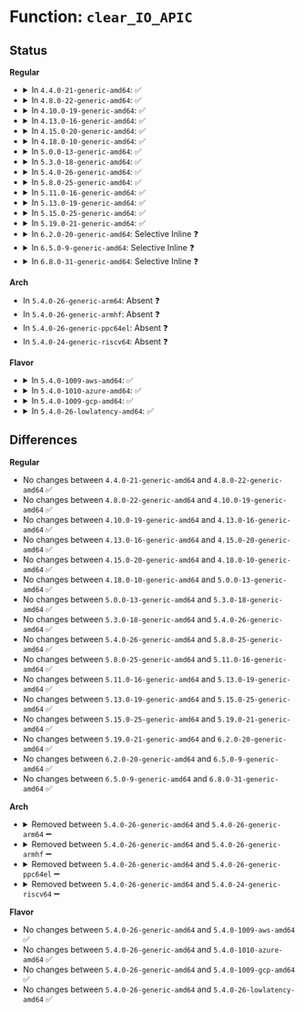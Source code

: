 # Function: <code>clear_IO_APIC</code>

## Status
<b>Regular</b>
<ul>
<li>
<details>
<summary>In <code>4.4.0-21-generic-amd64</code>: ✅</summary>

```c
void clear_IO_APIC()
```

```json
{
  "name": "clear_IO_APIC",
  "collision_type": "Unique Static",
  "inline_type": "No",
  "funcs": [
    {
      "addr": 18446744071579200080,
      "name": "clear_IO_APIC",
      "external": false,
      "loc": "arch/x86/kernel/apic/io_apic.c:590",
      "file": "arch/x86/kernel/apic/io_apic.c",
      "inline": "seen, unknown",
      "caller_inline": [],
      "caller_func": [
        "arch/x86/kernel/apic/io_apic.c:enable_IO_APIC",
        "arch/x86/kernel/apic/io_apic.c:disable_IO_APIC"
      ]
    }
  ],
  "symbols": [
    {
      "addr": 18446744071579200080,
      "name": "clear_IO_APIC",
      "section": ".text",
      "bind": "STB_LOCAL",
      "size": 88
    }
  ]
}
```
</details>
</li>
<li>
<details>
<summary>In <code>4.8.0-22-generic-amd64</code>: ✅</summary>

```c
void clear_IO_APIC()
```

```json
{
  "name": "clear_IO_APIC",
  "collision_type": "Unique Static",
  "inline_type": "No",
  "funcs": [
    {
      "addr": 18446744071579200720,
      "name": "clear_IO_APIC",
      "external": false,
      "loc": "arch/x86/kernel/apic/io_apic.c:590",
      "file": "arch/x86/kernel/apic/io_apic.c",
      "inline": "seen, unknown",
      "caller_inline": [],
      "caller_func": [
        "arch/x86/kernel/apic/io_apic.c:disable_IO_APIC",
        "arch/x86/kernel/apic/io_apic.c:enable_IO_APIC"
      ]
    }
  ],
  "symbols": [
    {
      "addr": 18446744071579200720,
      "name": "clear_IO_APIC",
      "section": ".text",
      "bind": "STB_LOCAL",
      "size": 88
    }
  ]
}
```
</details>
</li>
<li>
<details>
<summary>In <code>4.10.0-19-generic-amd64</code>: ✅</summary>

```c
void clear_IO_APIC()
```

```json
{
  "name": "clear_IO_APIC",
  "collision_type": "Unique Static",
  "inline_type": "No",
  "funcs": [
    {
      "addr": 18446744071579212416,
      "name": "clear_IO_APIC",
      "external": false,
      "loc": "arch/x86/kernel/apic/io_apic.c:589",
      "file": "arch/x86/kernel/apic/io_apic.c",
      "inline": "seen, unknown",
      "caller_inline": [],
      "caller_func": [
        "arch/x86/kernel/apic/io_apic.c:disable_IO_APIC",
        "arch/x86/kernel/apic/io_apic.c:enable_IO_APIC"
      ]
    }
  ],
  "symbols": [
    {
      "addr": 18446744071579212416,
      "name": "clear_IO_APIC",
      "section": ".text",
      "bind": "STB_LOCAL",
      "size": 88
    }
  ]
}
```
</details>
</li>
<li>
<details>
<summary>In <code>4.13.0-16-generic-amd64</code>: ✅</summary>

```c
void clear_IO_APIC()
```

```json
{
  "name": "clear_IO_APIC",
  "collision_type": "Unique Static",
  "inline_type": "No",
  "funcs": [
    {
      "addr": 18446744071579210256,
      "name": "clear_IO_APIC",
      "external": false,
      "loc": "arch/x86/kernel/apic/io_apic.c:589",
      "file": "arch/x86/kernel/apic/io_apic.c",
      "inline": "seen, unknown",
      "caller_inline": [],
      "caller_func": [
        "arch/x86/kernel/apic/io_apic.c:disable_IO_APIC",
        "arch/x86/kernel/apic/io_apic.c:enable_IO_APIC"
      ]
    }
  ],
  "symbols": [
    {
      "addr": 18446744071579210256,
      "name": "clear_IO_APIC",
      "section": ".text",
      "bind": "STB_LOCAL",
      "size": 89
    }
  ]
}
```
</details>
</li>
<li>
<details>
<summary>In <code>4.15.0-20-generic-amd64</code>: ✅</summary>

```c
void clear_IO_APIC()
```

```json
{
  "name": "clear_IO_APIC",
  "collision_type": "Unique Static",
  "inline_type": "No",
  "funcs": [
    {
      "addr": 18446744071579227888,
      "name": "clear_IO_APIC",
      "external": false,
      "loc": "arch/x86/kernel/apic/io_apic.c:590",
      "file": "arch/x86/kernel/apic/io_apic.c",
      "inline": "seen, unknown",
      "caller_inline": [],
      "caller_func": [
        "arch/x86/kernel/apic/io_apic.c:disable_IO_APIC",
        "arch/x86/kernel/apic/io_apic.c:enable_IO_APIC"
      ]
    }
  ],
  "symbols": [
    {
      "addr": 18446744071579227888,
      "name": "clear_IO_APIC",
      "section": ".text",
      "bind": "STB_LOCAL",
      "size": 89
    }
  ]
}
```
</details>
</li>
<li>
<details>
<summary>In <code>4.18.0-10-generic-amd64</code>: ✅</summary>

```c
void clear_IO_APIC()
```

```json
{
  "name": "clear_IO_APIC",
  "collision_type": "Unique Global",
  "inline_type": "No",
  "funcs": [
    {
      "addr": 18446744071579241312,
      "name": "clear_IO_APIC",
      "external": true,
      "loc": "arch/x86/kernel/apic/io_apic.c:591",
      "file": "arch/x86/kernel/apic/io_apic.c",
      "inline": "seen, unknown",
      "caller_inline": [],
      "caller_func": [
        "arch/x86/kernel/reboot.c:native_machine_shutdown",
        "arch/x86/kernel/apic/io_apic.c:enable_IO_APIC",
        "arch/x86/kernel/machine_kexec_64.c:machine_kexec",
        "arch/x86/kernel/crash.c:native_machine_crash_shutdown"
      ]
    }
  ],
  "symbols": [
    {
      "addr": 18446744071579241312,
      "name": "clear_IO_APIC",
      "section": ".text",
      "bind": "STB_GLOBAL",
      "size": 88
    }
  ]
}
```
</details>
</li>
<li>
<details>
<summary>In <code>5.0.0-13-generic-amd64</code>: ✅</summary>

```c
void clear_IO_APIC()
```

```json
{
  "name": "clear_IO_APIC",
  "collision_type": "Unique Global",
  "inline_type": "No",
  "funcs": [
    {
      "addr": 18446744071579265088,
      "name": "clear_IO_APIC",
      "external": true,
      "loc": "arch/x86/kernel/apic/io_apic.c:591",
      "file": "arch/x86/kernel/apic/io_apic.c",
      "inline": "seen, unknown",
      "caller_inline": [],
      "caller_func": [
        "arch/x86/kernel/reboot.c:native_machine_shutdown",
        "arch/x86/kernel/apic/io_apic.c:enable_IO_APIC",
        "arch/x86/kernel/machine_kexec_64.c:machine_kexec",
        "arch/x86/kernel/crash.c:native_machine_crash_shutdown"
      ]
    }
  ],
  "symbols": [
    {
      "addr": 18446744071579265088,
      "name": "clear_IO_APIC",
      "section": ".text",
      "bind": "STB_GLOBAL",
      "size": 88
    }
  ]
}
```
</details>
</li>
<li>
<details>
<summary>In <code>5.3.0-18-generic-amd64</code>: ✅</summary>

```c
void clear_IO_APIC()
```

```json
{
  "name": "clear_IO_APIC",
  "collision_type": "Unique Global",
  "inline_type": "No",
  "funcs": [
    {
      "addr": 18446744071579279024,
      "name": "clear_IO_APIC",
      "external": true,
      "loc": "arch/x86/kernel/apic/io_apic.c:592",
      "file": "arch/x86/kernel/apic/io_apic.c",
      "inline": "seen, unknown",
      "caller_inline": [],
      "caller_func": [
        "arch/x86/kernel/reboot.c:native_machine_shutdown",
        "arch/x86/kernel/apic/io_apic.c:enable_IO_APIC",
        "arch/x86/kernel/machine_kexec_64.c:machine_kexec",
        "arch/x86/kernel/crash.c:native_machine_crash_shutdown"
      ]
    }
  ],
  "symbols": [
    {
      "addr": 18446744071579279024,
      "name": "clear_IO_APIC",
      "section": ".text",
      "bind": "STB_GLOBAL",
      "size": 88
    }
  ]
}
```
</details>
</li>
<li>
<details>
<summary>In <code>5.4.0-26-generic-amd64</code>: ✅</summary>

```c
void clear_IO_APIC()
```

```json
{
  "name": "clear_IO_APIC",
  "collision_type": "Unique Global",
  "inline_type": "No",
  "funcs": [
    {
      "addr": 18446744071579281488,
      "name": "clear_IO_APIC",
      "external": true,
      "loc": "arch/x86/kernel/apic/io_apic.c:592",
      "file": "arch/x86/kernel/apic/io_apic.c",
      "inline": "seen, unknown",
      "caller_inline": [],
      "caller_func": [
        "arch/x86/kernel/reboot.c:native_machine_shutdown",
        "arch/x86/kernel/apic/io_apic.c:enable_IO_APIC",
        "arch/x86/kernel/machine_kexec_64.c:machine_kexec",
        "arch/x86/kernel/crash.c:native_machine_crash_shutdown"
      ]
    }
  ],
  "symbols": [
    {
      "addr": 18446744071579281488,
      "name": "clear_IO_APIC",
      "section": ".text",
      "bind": "STB_GLOBAL",
      "size": 88
    }
  ]
}
```
</details>
</li>
<li>
<details>
<summary>In <code>5.8.0-25-generic-amd64</code>: ✅</summary>

```c
void clear_IO_APIC()
```

```json
{
  "name": "clear_IO_APIC",
  "collision_type": "Unique Global",
  "inline_type": "No",
  "funcs": [
    {
      "addr": 18446744071579311104,
      "name": "clear_IO_APIC",
      "external": true,
      "loc": "arch/x86/kernel/apic/io_apic.c:579",
      "file": "arch/x86/kernel/apic/io_apic.c",
      "inline": "seen, unknown",
      "caller_inline": [],
      "caller_func": [
        "arch/x86/kernel/reboot.c:native_machine_shutdown",
        "arch/x86/kernel/apic/io_apic.c:enable_IO_APIC",
        "arch/x86/kernel/machine_kexec_64.c:machine_kexec",
        "arch/x86/kernel/crash.c:native_machine_crash_shutdown"
      ]
    }
  ],
  "symbols": [
    {
      "addr": 18446744071579311104,
      "name": "clear_IO_APIC",
      "section": ".text",
      "bind": "STB_GLOBAL",
      "size": 88
    }
  ]
}
```
</details>
</li>
<li>
<details>
<summary>In <code>5.11.0-16-generic-amd64</code>: ✅</summary>

```c
void clear_IO_APIC()
```

```json
{
  "name": "clear_IO_APIC",
  "collision_type": "Unique Global",
  "inline_type": "No",
  "funcs": [
    {
      "addr": 18446744071579316400,
      "name": "clear_IO_APIC",
      "external": true,
      "loc": "arch/x86/kernel/apic/io_apic.c:566",
      "file": "arch/x86/kernel/apic/io_apic.c",
      "inline": "seen, unknown",
      "caller_inline": [],
      "caller_func": [
        "arch/x86/kernel/reboot.c:native_machine_shutdown",
        "arch/x86/kernel/apic/io_apic.c:enable_IO_APIC",
        "arch/x86/kernel/machine_kexec_64.c:machine_kexec",
        "arch/x86/kernel/crash.c:native_machine_crash_shutdown"
      ]
    }
  ],
  "symbols": [
    {
      "addr": 18446744071579316400,
      "name": "clear_IO_APIC",
      "section": ".text",
      "bind": "STB_GLOBAL",
      "size": 88
    }
  ]
}
```
</details>
</li>
<li>
<details>
<summary>In <code>5.13.0-19-generic-amd64</code>: ✅</summary>

```c
void clear_IO_APIC()
```

```json
{
  "name": "clear_IO_APIC",
  "collision_type": "Unique Global",
  "inline_type": "No",
  "funcs": [
    {
      "addr": 18446744071579319168,
      "name": "clear_IO_APIC",
      "external": true,
      "loc": "arch/x86/kernel/apic/io_apic.c:566",
      "file": "arch/x86/kernel/apic/io_apic.c",
      "inline": "seen, unknown",
      "caller_inline": [],
      "caller_func": [
        "arch/x86/kernel/reboot.c:native_machine_shutdown",
        "arch/x86/kernel/apic/io_apic.c:enable_IO_APIC",
        "arch/x86/kernel/machine_kexec_64.c:machine_kexec",
        "arch/x86/kernel/crash.c:native_machine_crash_shutdown"
      ]
    }
  ],
  "symbols": [
    {
      "addr": 18446744071579319168,
      "name": "clear_IO_APIC",
      "section": ".text",
      "bind": "STB_GLOBAL",
      "size": 88
    }
  ]
}
```
</details>
</li>
<li>
<details>
<summary>In <code>5.15.0-25-generic-amd64</code>: ✅</summary>

```c
void clear_IO_APIC()
```

```json
{
  "name": "clear_IO_APIC",
  "collision_type": "Unique Global",
  "inline_type": "No",
  "funcs": [
    {
      "addr": 18446744071579373712,
      "name": "clear_IO_APIC",
      "external": true,
      "loc": "arch/x86/kernel/apic/io_apic.c:566",
      "file": "arch/x86/kernel/apic/io_apic.c",
      "inline": "seen, unknown",
      "caller_inline": [],
      "caller_func": [
        "arch/x86/kernel/reboot.c:native_machine_shutdown",
        "arch/x86/kernel/apic/io_apic.c:enable_IO_APIC",
        "arch/x86/kernel/machine_kexec_64.c:machine_kexec",
        "arch/x86/kernel/crash.c:native_machine_crash_shutdown"
      ]
    }
  ],
  "symbols": [
    {
      "addr": 18446744071579373712,
      "name": "clear_IO_APIC",
      "section": ".text",
      "bind": "STB_GLOBAL",
      "size": 149
    }
  ]
}
```
</details>
</li>
<li>
<details>
<summary>In <code>5.19.0-21-generic-amd64</code>: ✅</summary>

```c
void clear_IO_APIC()
```

```json
{
  "name": "clear_IO_APIC",
  "collision_type": "Unique Global",
  "inline_type": "No",
  "funcs": [
    {
      "addr": 18446744071579437824,
      "name": "clear_IO_APIC",
      "external": true,
      "loc": "arch/x86/kernel/apic/io_apic.c:567",
      "file": "arch/x86/kernel/apic/io_apic.c",
      "inline": "seen, unknown",
      "caller_inline": [],
      "caller_func": [
        "arch/x86/kernel/reboot.c:native_machine_shutdown",
        "arch/x86/kernel/apic/io_apic.c:enable_IO_APIC",
        "arch/x86/kernel/machine_kexec_64.c:machine_kexec",
        "arch/x86/kernel/crash.c:native_machine_crash_shutdown"
      ]
    }
  ],
  "symbols": [
    {
      "addr": 18446744071579437824,
      "name": "clear_IO_APIC",
      "section": ".text",
      "bind": "STB_GLOBAL",
      "size": 176
    }
  ]
}
```
</details>
</li>
<li>
<details>
<summary>In <code>6.2.0-20-generic-amd64</code>: Selective Inline ❓</summary>

```c
void clear_IO_APIC()
```

```json
{
  "name": "clear_IO_APIC",
  "collision_type": "Unique Global",
  "inline_type": "Selective",
  "funcs": [
    {
      "addr": 18446744071579522672,
      "name": "clear_IO_APIC",
      "external": true,
      "loc": "arch/x86/kernel/apic/io_apic.c:567",
      "file": "arch/x86/kernel/apic/io_apic.c",
      "inline": "not declared, inlined",
      "caller_inline": [
        "arch/x86/kernel/apic/io_apic.c:enable_IO_APIC"
      ],
      "caller_func": [
        "arch/x86/kernel/reboot.c:native_machine_shutdown",
        "arch/x86/kernel/machine_kexec_64.c:machine_kexec",
        "arch/x86/kernel/crash.c:native_machine_crash_shutdown"
      ]
    }
  ],
  "symbols": [
    {
      "addr": 18446744071579522672,
      "name": "clear_IO_APIC",
      "section": ".text",
      "bind": "STB_GLOBAL",
      "size": 176
    }
  ]
}
```
</details>
</li>
<li>
<details>
<summary>In <code>6.5.0-9-generic-amd64</code>: Selective Inline ❓</summary>

```c
void clear_IO_APIC()
```

```json
{
  "name": "clear_IO_APIC",
  "collision_type": "Unique Global",
  "inline_type": "Selective",
  "funcs": [
    {
      "addr": 18446744071579535392,
      "name": "clear_IO_APIC",
      "external": true,
      "loc": "arch/x86/kernel/apic/io_apic.c:568",
      "file": "arch/x86/kernel/apic/io_apic.c",
      "inline": "not declared, inlined",
      "caller_inline": [
        "arch/x86/kernel/apic/io_apic.c:enable_IO_APIC"
      ],
      "caller_func": [
        "arch/x86/kernel/reboot.c:native_machine_shutdown",
        "arch/x86/kernel/machine_kexec_64.c:machine_kexec",
        "arch/x86/kernel/crash.c:native_machine_crash_shutdown"
      ]
    }
  ],
  "symbols": [
    {
      "addr": 18446744071579535392,
      "name": "clear_IO_APIC",
      "section": ".text",
      "bind": "STB_GLOBAL",
      "size": 182
    }
  ]
}
```
</details>
</li>
<li>
<details>
<summary>In <code>6.8.0-31-generic-amd64</code>: Selective Inline ❓</summary>

```c
void clear_IO_APIC()
```

```json
{
  "name": "clear_IO_APIC",
  "collision_type": "Unique Global",
  "inline_type": "Selective",
  "funcs": [
    {
      "addr": 18446744071579564208,
      "name": "clear_IO_APIC",
      "external": true,
      "loc": "arch/x86/kernel/apic/io_apic.c:568",
      "file": "arch/x86/kernel/apic/io_apic.c",
      "inline": "not declared, inlined",
      "caller_inline": [
        "arch/x86/kernel/apic/io_apic.c:enable_IO_APIC"
      ],
      "caller_func": [
        "arch/x86/kernel/reboot.c:native_machine_shutdown",
        "arch/x86/kernel/machine_kexec_64.c:machine_kexec",
        "arch/x86/kernel/crash.c:native_machine_crash_shutdown"
      ]
    }
  ],
  "symbols": [
    {
      "addr": 18446744071579564208,
      "name": "clear_IO_APIC",
      "section": ".text",
      "bind": "STB_GLOBAL",
      "size": 182
    }
  ]
}
```
</details>
</li>
</ul>
<b>Arch</b>
<ul>
<li>
In <code>5.4.0-26-generic-arm64</code>: Absent ❓
</li>
<li>
In <code>5.4.0-26-generic-armhf</code>: Absent ❓
</li>
<li>
In <code>5.4.0-26-generic-ppc64el</code>: Absent ❓
</li>
<li>
In <code>5.4.0-24-generic-riscv64</code>: Absent ❓
</li>
</ul>
<b>Flavor</b>
<ul>
<li>
<details>
<summary>In <code>5.4.0-1009-aws-amd64</code>: ✅</summary>

```c
void clear_IO_APIC()
```

```json
{
  "name": "clear_IO_APIC",
  "collision_type": "Unique Global",
  "inline_type": "No",
  "funcs": [
    {
      "addr": 18446744071579280192,
      "name": "clear_IO_APIC",
      "external": true,
      "loc": "arch/x86/kernel/apic/io_apic.c:592",
      "file": "arch/x86/kernel/apic/io_apic.c",
      "inline": "seen, unknown",
      "caller_inline": [],
      "caller_func": [
        "arch/x86/kernel/reboot.c:native_machine_shutdown",
        "arch/x86/kernel/apic/io_apic.c:enable_IO_APIC",
        "arch/x86/kernel/machine_kexec_64.c:machine_kexec",
        "arch/x86/kernel/crash.c:native_machine_crash_shutdown"
      ]
    }
  ],
  "symbols": [
    {
      "addr": 18446744071579280192,
      "name": "clear_IO_APIC",
      "section": ".text",
      "bind": "STB_GLOBAL",
      "size": 88
    }
  ]
}
```
</details>
</li>
<li>
<details>
<summary>In <code>5.4.0-1010-azure-amd64</code>: ✅</summary>

```c
void clear_IO_APIC()
```

```json
{
  "name": "clear_IO_APIC",
  "collision_type": "Unique Global",
  "inline_type": "No",
  "funcs": [
    {
      "addr": 18446744071579215520,
      "name": "clear_IO_APIC",
      "external": true,
      "loc": "arch/x86/kernel/apic/io_apic.c:592",
      "file": "arch/x86/kernel/apic/io_apic.c",
      "inline": "seen, unknown",
      "caller_inline": [],
      "caller_func": [
        "arch/x86/kernel/reboot.c:native_machine_shutdown",
        "arch/x86/kernel/apic/io_apic.c:enable_IO_APIC",
        "arch/x86/kernel/machine_kexec_64.c:machine_kexec",
        "arch/x86/kernel/crash.c:native_machine_crash_shutdown"
      ]
    }
  ],
  "symbols": [
    {
      "addr": 18446744071579215520,
      "name": "clear_IO_APIC",
      "section": ".text",
      "bind": "STB_GLOBAL",
      "size": 88
    }
  ]
}
```
</details>
</li>
<li>
<details>
<summary>In <code>5.4.0-1009-gcp-amd64</code>: ✅</summary>

```c
void clear_IO_APIC()
```

```json
{
  "name": "clear_IO_APIC",
  "collision_type": "Unique Global",
  "inline_type": "No",
  "funcs": [
    {
      "addr": 18446744071579281392,
      "name": "clear_IO_APIC",
      "external": true,
      "loc": "arch/x86/kernel/apic/io_apic.c:592",
      "file": "arch/x86/kernel/apic/io_apic.c",
      "inline": "seen, unknown",
      "caller_inline": [],
      "caller_func": [
        "arch/x86/kernel/reboot.c:native_machine_shutdown",
        "arch/x86/kernel/apic/io_apic.c:enable_IO_APIC",
        "arch/x86/kernel/machine_kexec_64.c:machine_kexec",
        "arch/x86/kernel/crash.c:native_machine_crash_shutdown"
      ]
    }
  ],
  "symbols": [
    {
      "addr": 18446744071579281392,
      "name": "clear_IO_APIC",
      "section": ".text",
      "bind": "STB_GLOBAL",
      "size": 88
    }
  ]
}
```
</details>
</li>
<li>
<details>
<summary>In <code>5.4.0-26-lowlatency-amd64</code>: ✅</summary>

```c
void clear_IO_APIC()
```

```json
{
  "name": "clear_IO_APIC",
  "collision_type": "Unique Global",
  "inline_type": "No",
  "funcs": [
    {
      "addr": 18446744071579287280,
      "name": "clear_IO_APIC",
      "external": true,
      "loc": "arch/x86/kernel/apic/io_apic.c:592",
      "file": "arch/x86/kernel/apic/io_apic.c",
      "inline": "seen, unknown",
      "caller_inline": [],
      "caller_func": [
        "arch/x86/kernel/reboot.c:native_machine_shutdown",
        "arch/x86/kernel/apic/io_apic.c:enable_IO_APIC",
        "arch/x86/kernel/machine_kexec_64.c:machine_kexec",
        "arch/x86/kernel/crash.c:native_machine_crash_shutdown"
      ]
    }
  ],
  "symbols": [
    {
      "addr": 18446744071579287280,
      "name": "clear_IO_APIC",
      "section": ".text",
      "bind": "STB_GLOBAL",
      "size": 88
    }
  ]
}
```
</details>
</li>
</ul>

## Differences
<b>Regular</b>
<ul>
<li>
No changes between <code>4.4.0-21-generic-amd64</code> and <code>4.8.0-22-generic-amd64</code> ✅
</li>
<li>
No changes between <code>4.8.0-22-generic-amd64</code> and <code>4.10.0-19-generic-amd64</code> ✅
</li>
<li>
No changes between <code>4.10.0-19-generic-amd64</code> and <code>4.13.0-16-generic-amd64</code> ✅
</li>
<li>
No changes between <code>4.13.0-16-generic-amd64</code> and <code>4.15.0-20-generic-amd64</code> ✅
</li>
<li>
No changes between <code>4.15.0-20-generic-amd64</code> and <code>4.18.0-10-generic-amd64</code> ✅
</li>
<li>
No changes between <code>4.18.0-10-generic-amd64</code> and <code>5.0.0-13-generic-amd64</code> ✅
</li>
<li>
No changes between <code>5.0.0-13-generic-amd64</code> and <code>5.3.0-18-generic-amd64</code> ✅
</li>
<li>
No changes between <code>5.3.0-18-generic-amd64</code> and <code>5.4.0-26-generic-amd64</code> ✅
</li>
<li>
No changes between <code>5.4.0-26-generic-amd64</code> and <code>5.8.0-25-generic-amd64</code> ✅
</li>
<li>
No changes between <code>5.8.0-25-generic-amd64</code> and <code>5.11.0-16-generic-amd64</code> ✅
</li>
<li>
No changes between <code>5.11.0-16-generic-amd64</code> and <code>5.13.0-19-generic-amd64</code> ✅
</li>
<li>
No changes between <code>5.13.0-19-generic-amd64</code> and <code>5.15.0-25-generic-amd64</code> ✅
</li>
<li>
No changes between <code>5.15.0-25-generic-amd64</code> and <code>5.19.0-21-generic-amd64</code> ✅
</li>
<li>
No changes between <code>5.19.0-21-generic-amd64</code> and <code>6.2.0-20-generic-amd64</code> ✅
</li>
<li>
No changes between <code>6.2.0-20-generic-amd64</code> and <code>6.5.0-9-generic-amd64</code> ✅
</li>
<li>
No changes between <code>6.5.0-9-generic-amd64</code> and <code>6.8.0-31-generic-amd64</code> ✅
</li>
</ul>
<b>Arch</b>
<ul>
<li>
<details>
<summary>Removed between <code>5.4.0-26-generic-amd64</code> and <code>5.4.0-26-generic-arm64</code> ➖</summary>

```c
void clear_IO_APIC()
```
</details>
</li>
<li>
<details>
<summary>Removed between <code>5.4.0-26-generic-amd64</code> and <code>5.4.0-26-generic-armhf</code> ➖</summary>

```c
void clear_IO_APIC()
```
</details>
</li>
<li>
<details>
<summary>Removed between <code>5.4.0-26-generic-amd64</code> and <code>5.4.0-26-generic-ppc64el</code> ➖</summary>

```c
void clear_IO_APIC()
```
</details>
</li>
<li>
<details>
<summary>Removed between <code>5.4.0-26-generic-amd64</code> and <code>5.4.0-24-generic-riscv64</code> ➖</summary>

```c
void clear_IO_APIC()
```
</details>
</li>
</ul>
<b>Flavor</b>
<ul>
<li>
No changes between <code>5.4.0-26-generic-amd64</code> and <code>5.4.0-1009-aws-amd64</code> ✅
</li>
<li>
No changes between <code>5.4.0-26-generic-amd64</code> and <code>5.4.0-1010-azure-amd64</code> ✅
</li>
<li>
No changes between <code>5.4.0-26-generic-amd64</code> and <code>5.4.0-1009-gcp-amd64</code> ✅
</li>
<li>
No changes between <code>5.4.0-26-generic-amd64</code> and <code>5.4.0-26-lowlatency-amd64</code> ✅
</li>
</ul>
